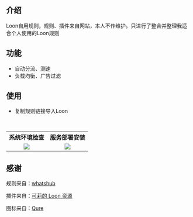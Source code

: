 ## 介绍
Loon自用规则，规则、插件来自网站，本人不作维护。只进行了整合并整理我适合个人使用的Loon规则

## 功能
- 自动分流、测速
- 负载均衡、广告过滤

## 使用
- 复制规则链接导入Loon

<br/>
<table>
    <tr>
      <td width="50%" align="center"><b>系统环境检查</b></td>
      <td width="50%" align="center"><b>服务部署安装</b></td>
    </tr>
    <tr>
        <td width="50%" align="center"><img src="https://github.com/user-attachments/assets/518b4c0f-e6bb-4cf1-89df-416b3375bf2f?raw=true"></td>
        <td width="50%" align="center"><img src="?raw=true"></td>
    </tr>
</table>

## 感谢
规则来自：[whatshub](https://whatshub.top/loon)

插件来自：[可莉的 Loon 资源](https://gitlab.com/lodepuly/vpn_tool)

图标来自：[Qure](https://github.com/Koolson/Qure)
